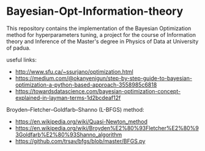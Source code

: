 # Bayesian-Opt-Information-theory
This repository contains the implementation of the Bayesian Optimization method for hyperparameters tuning, a project for the course of Information theory and Inference of the Master's degree in Physics of Data at University of padua.


useful links:

- http://www.sfu.ca/~ssurjano/optimization.html
- https://medium.com/@okanyenigun/step-by-step-guide-to-bayesian-optimization-a-python-based-approach-3558985c6818
- https://towardsdatascience.com/bayesian-optimization-concept-explained-in-layman-terms-1d2bcdeaf12f

Broyden–Fletcher–Goldfarb–Shanno (L-BFGS) method: 
- https://en.wikipedia.org/wiki/Quasi-Newton_method
- https://en.wikipedia.org/wiki/Broyden%E2%80%93Fletcher%E2%80%93Goldfarb%E2%80%93Shanno_algorithm
- https://github.com/trsav/bfgs/blob/master/BFGS.py
